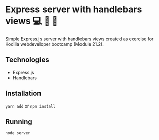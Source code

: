 # Express server with handlebars views :computer: :satellite: :crystal_ball:

Simple Express.js server with handlebars views created as exercise for Kodilla webdeveloper bootcamp (Module 21.2).

## Technologies

* Express.js
* Handlebars

## Installation

`yarn add` or `npm install`

## Running

`node server`

